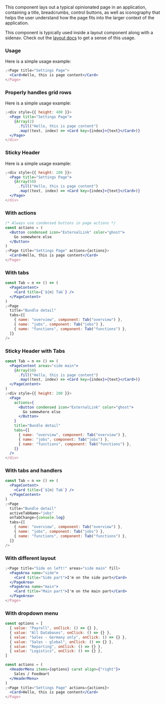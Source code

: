 This component lays out a typical opinionated page in an application, containing a title, breadcrumbs, control buttons, as well as iconography that helps the user understand how the page fits into the larger context of the application.

This component is typically used inside a layout component along with a sidenav. Check out the [layout docs](./layout.md) to get a sense of this usage.

### Usage

Here is a simple usage example:

```jsx
;<Page title="Settings Page">
  <Card>Hello, this is page content</Card>
</Page>
```

### Properly handles grid rows

Here is a simple usage example:

```jsx
;<div style={{ height: 400 }}>
  <Page title="Settings Page">
    {Array(2)
      .fill("Hello, this is page content")
      .map((text, index) => <Card key={index}>{text}</Card>)}
  </Page>
</div>
```

### Sticky Header

Here is a simple usage example:

```jsx
;<div style={{ height: 200 }}>
  <Page title="Settings Page">
    {Array(50)
      .fill("Hello, this is page content")
      .map((text, index) => <Card key={index}>{text}</Card>)}
  </Page>
</div>
```

### With actions

```jsx
/* Always use condensed buttons in page actions */
const actions = (
  <Button condensed icon="ExternalLink" color="ghost">
    Go somewhere else
  </Button>
)
;<Page title="Settings Page" actions={actions}>
  <Card>Hello, this is page content</Card>
</Page>
```

### With tabs

```jsx
const Tab = n => () => (
  <PageContent>
    <Card title={`${n} Tab`} />
  </PageContent>
)
;<Page
  title="Bundle detail"
  tabs={[
    { name: "overview", component: Tab("overview") },
    { name: "jobs", component: Tab("jobs") },
    { name: "functions", component: Tab("functions") },
  ]}
/>
```

### Sticky Header with Tabs

```jsx
const Tab = n => () => (
  <PageContent areas="side main">
    {Array(50)
      .fill("Hello, this is page content")
      .map((text, index) => <Card key={index}>{text}</Card>)}
  </PageContent>
)
;<div style={{ height: 200 }}>
  <Page
    actions={
      <Button condensed icon="ExternalLink" color="ghost">
        Go somewhere else
      </Button>
    }
    title="Bundle detail"
    tabs={[
      { name: "overview", component: Tab("overview") },
      { name: "jobs", component: Tab("jobs") },
      { name: "functions", component: Tab("functions") },
    ]}
  />
</div>
```

### With tabs and handlers

```jsx
const Tab = n => () => (
  <PageContent>
    <Card title={`${n} Tab`} />
  </PageContent>
)
;<Page
  title="Bundle detail"
  activeTabName="jobs"
  onTabChange={console.log}
  tabs={[
    { name: "overview", component: Tab("overview") },
    { name: "jobs", component: Tab("jobs") },
    { name: "functions", component: Tab("functions") },
  ]}
/>
```

### With different layout

```jsx
;<Page title="Side on left!" areas="side main" fill>
  <PageArea name="side">
    <Card title="Side part">I'm on the side part</Card>
  </PageArea>
  <PageArea name="main">
    <Card title="Main part">I'm on the main part</Card>
  </PageArea>
</Page>
```

### With dropdown menu

```jsx
const options = [
  { value: "Payroll", onClick: () => {} },
  { value: "All Databases", onClick: () => {} },
  { value: "Sales - Germany only", onClick: () => {} },
  { value: "Sales - global", onClick: () => {} },
  { value: "Reporting", onClick: () => {} },
  { value: "Logistics", onClick: () => {} },
]

const actions = (
  <HeaderMenu items={options} carat align={"right"}>
    Sales / Foodmart
  </HeaderMenu>
)
;<Page title="Settings Page" actions={actions}>
  <Card>Hello, this is page content</Card>
</Page>
```
